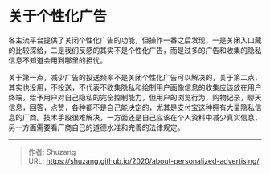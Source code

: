 # 关于个性化广告


各主流平台提供了关闭个性化广告的功能，但操作一番之后发现，一是关闭入口藏的比较深给，二是我们反感的其实不是个性化广告，而是过多的广告和收集的隐私信息不知道会用到哪里的担忧。

关于第一点，减少广告的投送频率不是关闭个性化广告可以解决的，关于第二点，其实也没用，不投送，不代表不收集隐私和绘制用户画像信息的收集应该放在用户终端，给予用户对自己隐私的完全控制能力，但用户的浏览行为，购物记录，聊天信息，回答，点赞，各种都不是自己能决定的，尤其是支付宝这种拥有大量隐私信息的厂商。技术手段很难解决，一方面还是自己应该在个人资料中减少真实信息，另一方面需要看厂商自己的道德水准和完善的法律规定。

---

> 作者: Shuzang  
> URL: https://shuzang.github.io/2020/about-personalized-advertising/  


